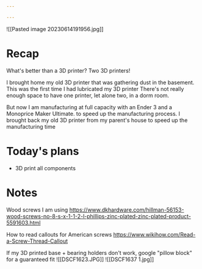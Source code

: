 ```yaml
---

---
```

![[Pasted image 20230614191956.jpg]]
# Recap
What's better than a 3D printer? Two 3D printers! 

I brought home my old 3D printer that was gathering dust in the basement. This was the first time I had lubricated my 3D printer There's not really enough space to have one printer, let alone two, in a dorm room. 

But now I am manufacturing at full capacity with an Ender 3 and a Monoprice Maker Ultimate. to speed up the manufacturing process. 
I brought back my old 3D printer from my parent's house to speed up the manufacturing time 

# Today's plans
- 3D print all components


# Notes
Wood screws I am using
https://www.dkhardware.com/hillman-56153-wood-screws-no-8-s-x-1-1-2-l-phillips-zinc-plated-zinc-plated-product-5591603.html

How to read callouts for American screws
https://www.wikihow.com/Read-a-Screw-Thread-Callout

If my 3D printed base + bearing holders don't work, google "pillow block" for a guaranteed fit
![[DSCF1623.JPG]]
![[DSCF1637 1.jpg]]